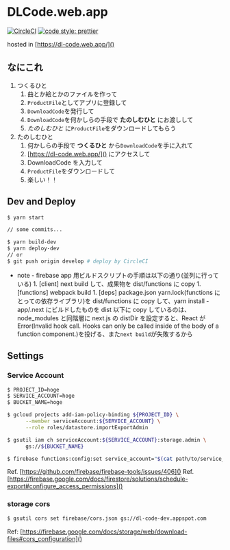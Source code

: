 # DLCode.web.app

[![CircleCI](https://circleci.com/gh/TatsuyaYamamoto/dl-code.web.app/tree/develop.svg?style=svg)](https://circleci.com/gh/TatsuyaYamamoto/dl-code.web.app/tree/develop)
[![code style: prettier](https://img.shields.io/badge/code_style-prettier-ff69b4.svg?style=flat-square)](https://github.com/prettier/prettier)

hosted in [https://dl-code.web.app/]()

## なにこれ

1. つくるひと
   1. 曲とか絵とかのファイルを作って
   1. `ProductFile`としてアプリに登録して
   1. `DownloadCode`を発行して
   1. `DownloadCode`を何かしらの手段で **たのしむひと** にお渡しして
   1. _たのしむひと_ に`ProductFile`をダウンロードしてもらう
1. たのしむひと
   1. 何かしらの手段で **つくるひと** から`DownloadCode`を手に入れて
   1. [https://dl-code.web.app/]() にアクセスして
   1. DownloadCode を入力して
   1. `ProductFile`をダウンロードして
   1. 楽しい！！

## Dev and Deploy

```bash
$ yarn start

// some commits...

$ yarn build-dev
$ yarn deploy-dev
// or
$ git push origin develop # deploy by CircleCI

```

- note - firebase app 用ビルドスクリプトの手順は以下の通り(並列に行っている) 1. [client] next build して、成果物を dist/functions に copy 1. [functions] webpack build 1. [deps] package.json yarn.lock(functions にとっての依存ライブラリ)を dist/functions に copy して、yarn install - app/.next にビルドしたものを dist 以下に copy しているのは、node_modules と同階層に next.js の distDir を設定すると、React が Error(Invalid hook call. Hooks can only be called inside of the body of a function component.)を投げる、また`next build`が失敗するから

## Settings

### Service Account

```bash
$ PROJECT_ID=hoge
$ SERVICE_ACCOUNT=hoge
$ BUCKET_NAME=hoge

$ gcloud projects add-iam-policy-binding ${PROJECT_ID} \
      --member serviceAccount:${SERVICE_ACCOUNT} \
      --role roles/datastore.importExportAdmin

$ gsutil iam ch serviceAccount:${SERVICE_ACCOUNT}:storage.admin \
      gs://${BUCKET_NAME}

$ firebase functions:config:set service_account="$(cat path/to/service_account.json)"
```

Ref. [https://github.com/firebase/firebase-tools/issues/406]()
Ref. [https://firebase.google.com/docs/firestore/solutions/schedule-export#configure_access_permissions]()

### storage cors

```bash
$ gsutil cors set firebase/cors.json gs://dl-code-dev.appspot.com
```

Ref: [https://firebase.google.com/docs/storage/web/download-files#cors_configuration]()
